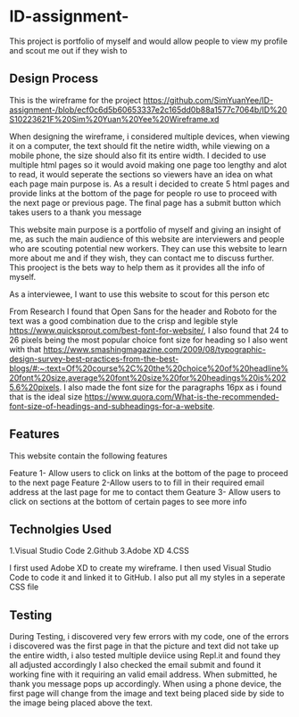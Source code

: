 # ID-assignment-
This project is portfolio of myself and would allow people to view my profile and scout me out if they wish to 

Design Process
---------------------
This is the wireframe for the project
https://github.com/SimYuanYee/ID-assignment-/blob/ecf0c6d5b60653337e2c165dd0b88a1577c7064b/ID%20S10223621F%20Sim%20Yuan%20Yee%20Wireframe.xd

When designing the wireframe, i considered multiple devices, when viewing it on a computer, the text should fit the netire width, while viewing on a mobile phone, the size should also fit its entire width. I decided to use multiple html pages so it would avoid making one page too lengthy and alot to read, it would seperate the sections so viewers have an idea on what each page main purpose is. As a result i decided to create 5 html pages and provide links at the bottom of the page for people ro use to proceed with the next page or previous page. The final page has a submit button which takes users to a thank you message 

This website main purpose is a portfolio of myself and giving an insight of me, as such the main audience of this website 
are interviewers and people who are scouting potential new workers.  They can use this website to learn more about me and if they wish, they can contact me to discuss further. This prooject is the bets way to help them as it provides all the info of myself. 

As a interviewee, I want to use this website to scout for this person etc 

From Research I found that Open Sans for the header and Roboto for the text was a good combination due to the crisp and legible style https://www.quicksprout.com/best-font-for-website/, I also found that 24 to 26 pixels being the most popular choice font size for heading so I also went with that https://www.smashingmagazine.com/2009/08/typographic-design-survey-best-practices-from-the-best-blogs/#:~:text=Of%20course%2C%20the%20choice%20of%20headline%20font%20size,average%20font%20size%20for%20headings%20is%2025.6%20pixels. I also made the font size for the paragraphs 16px as i found that is the ideal size https://www.quora.com/What-is-the-recommended-font-size-of-headings-and-subheadings-for-a-website.

Features
--------------------
This website contain the following features

Feature 1- Allow users to click on links at the bottom of the page to proceed to the next page
Feature 2-Allow users to to fill in their required email address at the last page for me to contact them
Geature 3- Allow users to click on sections at the bottom of certain pages to see more info

Technolgies Used
-------------------
1.Visual Studio Code
2.Github
3.Adobe XD
4.CSS

I first used Adobe XD to create my wireframe. I then used Visual Studio Code to code it and linked it to GitHub. I also put all my styles in a seperate CSS file 

Testing
-----------------
During Testing, i discovered very few errors with my code, one of the errors i discovered was the first page in that the picture and text did not take up the entire width, i also tested multiple deviice using Repl.it and found they all adjusted accordingly 
I also checked the email submit and found it working fine with it requiring an valid email address. When submitted, he thank you message pops up accordingly. When using a phone device, the first page will change from the image and text being placed side by side to the image being placed above the text.
